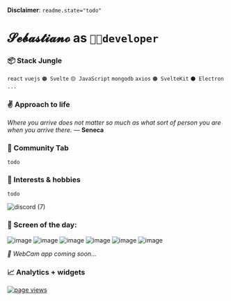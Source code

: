 **Disclaimer**: `readme.state="todo"` 

# 𝓢𝓮𝓫𝓪𝓼𝓽𝓲𝓪𝓷𝓸 as `👨‍💻developer`

### 📦 Stack Jungle

`react` `vuejs` `🟠 Svelte` `🟡 JavaScript` `mongodb` `axios` `🟠 SvelteKit` `⚫ Electron` `...`

### ✌ Approach to life

*Where you arrive does not matter so much as what sort of person you are when you arrive there.* ― **Seneca**

### 🙌 Community Tab

`todo`

### 📕 Interests & hobbies

`todo`

![discord (7)](https://user-images.githubusercontent.com/51968463/160410741-cac3144e-9316-4144-a191-7fb1dfeba961.png)

### 🎲 Screen of the day:

![image](https://user-images.githubusercontent.com/51968463/161836060-65d3ff75-9788-468c-9551-5ebfb047cdc7.png)
![image](https://user-images.githubusercontent.com/51968463/161836966-ee02ce6d-817e-4100-a21a-933123c7881c.png)
![image](https://user-images.githubusercontent.com/51968463/161837073-1c209ac9-b9bf-4e7b-a139-9100690ead3b.png)
![image](https://user-images.githubusercontent.com/51968463/161837218-21de69b8-8795-4931-9aa9-2fe7ea45e3f5.png)
![image](https://user-images.githubusercontent.com/51968463/161837260-2c028990-2854-463e-851d-18132a7846fe.png)
![image](https://user-images.githubusercontent.com/51968463/161837474-61197099-3bf5-4b0d-85e4-905ed6b91aae.png)

*🎥 WebCam app coming soon...*

### 📈 Analytics + widgets

<a href="https://github.com/gnatson">
  <img src="https://komarev.com/ghpvc/?username=gnatson" alt="page views" />
</a>
